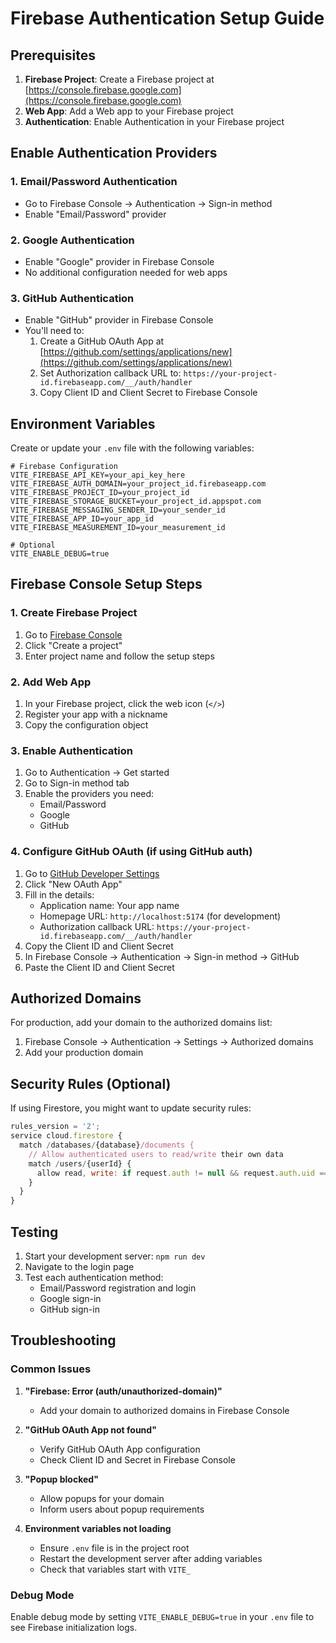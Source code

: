 # Firebase Authentication Setup Guide

## Prerequisites

1. **Firebase Project**: Create a Firebase project at [https://console.firebase.google.com](https://console.firebase.google.com)
2. **Web App**: Add a Web app to your Firebase project
3. **Authentication**: Enable Authentication in your Firebase project

## Enable Authentication Providers

### 1. Email/Password Authentication
- Go to Firebase Console → Authentication → Sign-in method
- Enable "Email/Password" provider

### 2. Google Authentication
- Enable "Google" provider in Firebase Console
- No additional configuration needed for web apps

### 3. GitHub Authentication
- Enable "GitHub" provider in Firebase Console
- You'll need to:
  1. Create a GitHub OAuth App at [https://github.com/settings/applications/new](https://github.com/settings/applications/new)
  2. Set Authorization callback URL to: `https://your-project-id.firebaseapp.com/__/auth/handler`
  3. Copy Client ID and Client Secret to Firebase Console

## Environment Variables

Create or update your `.env` file with the following variables:

```env
# Firebase Configuration
VITE_FIREBASE_API_KEY=your_api_key_here
VITE_FIREBASE_AUTH_DOMAIN=your_project_id.firebaseapp.com
VITE_FIREBASE_PROJECT_ID=your_project_id
VITE_FIREBASE_STORAGE_BUCKET=your_project_id.appspot.com
VITE_FIREBASE_MESSAGING_SENDER_ID=your_sender_id
VITE_FIREBASE_APP_ID=your_app_id
VITE_FIREBASE_MEASUREMENT_ID=your_measurement_id

# Optional
VITE_ENABLE_DEBUG=true
```

## Firebase Console Setup Steps

### 1. Create Firebase Project
1. Go to [Firebase Console](https://console.firebase.google.com)
2. Click "Create a project"
3. Enter project name and follow the setup steps

### 2. Add Web App
1. In your Firebase project, click the web icon (`</>`)
2. Register your app with a nickname
3. Copy the configuration object

### 3. Enable Authentication
1. Go to Authentication → Get started
2. Go to Sign-in method tab
3. Enable the providers you need:
   - Email/Password
   - Google
   - GitHub

### 4. Configure GitHub OAuth (if using GitHub auth)
1. Go to [GitHub Developer Settings](https://github.com/settings/developers)
2. Click "New OAuth App"
3. Fill in the details:
   - Application name: Your app name
   - Homepage URL: `http://localhost:5174` (for development)
   - Authorization callback URL: `https://your-project-id.firebaseapp.com/__/auth/handler`
4. Copy the Client ID and Client Secret
5. In Firebase Console → Authentication → Sign-in method → GitHub
6. Paste the Client ID and Client Secret

## Authorized Domains

For production, add your domain to the authorized domains list:
1. Firebase Console → Authentication → Settings → Authorized domains
2. Add your production domain

## Security Rules (Optional)

If using Firestore, you might want to update security rules:

```javascript
rules_version = '2';
service cloud.firestore {
  match /databases/{database}/documents {
    // Allow authenticated users to read/write their own data
    match /users/{userId} {
      allow read, write: if request.auth != null && request.auth.uid == userId;
    }
  }
}
```

## Testing

1. Start your development server: `npm run dev`
2. Navigate to the login page
3. Test each authentication method:
   - Email/Password registration and login
   - Google sign-in
   - GitHub sign-in

## Troubleshooting

### Common Issues

1. **"Firebase: Error (auth/unauthorized-domain)"**
   - Add your domain to authorized domains in Firebase Console

2. **"GitHub OAuth App not found"**
   - Verify GitHub OAuth App configuration
   - Check Client ID and Secret in Firebase Console

3. **"Popup blocked"**
   - Allow popups for your domain
   - Inform users about popup requirements

4. **Environment variables not loading**
   - Ensure `.env` file is in the project root
   - Restart the development server after adding variables
   - Check that variables start with `VITE_`

### Debug Mode

Enable debug mode by setting `VITE_ENABLE_DEBUG=true` in your `.env` file to see Firebase initialization logs.
